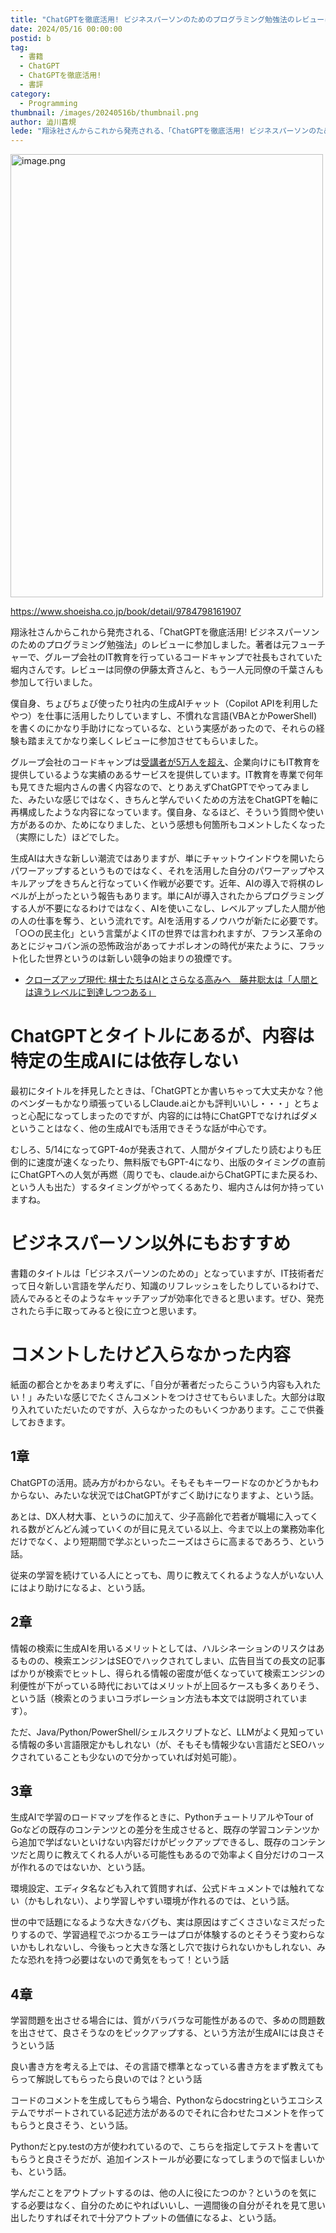 ```yaml
---
title: "ChatGPTを徹底活用! ビジネスパーソンのためのプログラミング勉強法のレビューに参加しました"
date: 2024/05/16 00:00:00
postid: b
tag:
  - 書籍
  - ChatGPT
  - ChatGPTを徹底活用!
  - 書評
category:
  - Programming
thumbnail: /images/20240516b/thumbnail.png
author: 澁川喜規
lede: "翔泳社さんからこれから発売される、「ChatGPTを徹底活用! ビジネスパーソンのためのプログラミング勉強法」のレビューに参加しました。著者は元フューチャーで、グループ会社のIT教育を行っているコードキャンプで社長もされていた堀内さんです。"
---
```

<a href="https://www.shoeisha.co.jp/book/detail/9784798161907">
<img src="/images/20240516b/image.png" alt="image.png" width="500" height="709" loading="lazy">
</a>

https://www.shoeisha.co.jp/book/detail/9784798161907

翔泳社さんからこれから発売される、「ChatGPTを徹底活用! ビジネスパーソンのためのプログラミング勉強法」のレビューに参加しました。著者は元フューチャーで、グループ会社のIT教育を行っているコードキャンプで社長もされていた堀内さんです。レビューは同僚の伊藤太斉さんと、もう一人元同僚の千葉さんも参加して行いました。

僕自身、ちょびちょび使ったり社内の生成AIチャット（Copilot APIを利用したやつ）を仕事に活用したりしていますし、不慣れな言語(VBAとかPowerShell)を書くのにかなり手助けになっているな、という実感があったので、それらの経験も踏まえてかなり楽しくレビューに参加させてもらいました。

グループ会社のコードキャンプは[受講者が5万人を超え](https://codecamp.jp/corporate/press/detail/448)、企業向けにもIT教育を提供しているような実績のあるサービスを提供しています。IT教育を専業で何年も見てきた堀内さんの書く内容なので、とりあえずChatGPTでやってみました、みたいな感じではなく、きちんと学んでいくための方法をChatGPTを軸に再構成したような内容になっています。僕自身、なるほど、そういう質問や使い方があるのか、ためになりました、という感想も何箇所もコメントしたくなった（実際にした）ほどでした。

生成AIは大きな新しい潮流ではありますが、単にチャットウインドウを開いたらパワーアップするというものではなく、それを活用した自分のパワーアップやスキルアップをきちんと行なっていく作戦が必要です。近年、AIの導入で将棋のレベルが上がったという報告もあります。単にAIが導入されたからプログラミングする人が不要になるわけではなく、AIを使いこなし、レベルアップした人間が他の人の仕事を奪う、という流れです。AIを活用するノウハウが新たに必要です。「○○の民主化」という言葉がよくITの世界では言われますが、フランス革命のあとにジャコバン派の恐怖政治があってナポレオンの時代が来たように、フラット化した世界というのは新しい競争の始まりの狼煙です。

* [クローズアップ現代: 棋士たちはAIとさらなる高みへ　藤井聡太は「人間とは違うレベルに到達しつつある」](https://www.nhk.jp/p/gendai/ts/R7Y6NGLJ6G/blog/bl/pkEldmVQ6R/bp/pRNn34yB3R/)

# ChatGPTとタイトルにあるが、内容は特定の生成AIには依存しない

最初にタイトルを拝見したときは、「ChatGPTとか書いちゃって大丈夫かな？他のベンダーもかなり頑張っているしClaude.aiとかも評判いいし・・・」とちょっと心配になってしまったのですが、内容的には特にChatGPTでなければダメということはなく、他の生成AIでも活用できそうな話が中心です。

むしろ、5/14になってGPT-4oが発表されて、人間がタイプしたり読むよりも圧倒的に速度が速くなったり、無料版でもGPT-4になり、出版のタイミングの直前にChatGPTへの人気が再燃（周りでも、claude.aiからChatGPTにまた戻るわ、という人も出た）するタイミングがやってくるあたり、堀内さんは何か持っていますね。

# ビジネスパーソン以外にもおすすめ

書籍のタイトルは「ビジネスパーソンのための」となっていますが、IT技術者だって日々新しい言語を学んだり、知識のリフレッシュをしたりしているわけで、読んでみるとそのようなキャッチアップが効率化できると思います。ぜひ、発売されたら手に取ってみると役に立つと思います。

# コメントしたけど入らなかった内容

紙面の都合とかをあまり考えずに、「自分が著者だったらこういう内容も入れたい！」みたいな感じでたくさんコメントをつけさせてもらいました。大部分は取り入れていただいたのですが、入らなかったのもいくつかあります。ここで供養しておきます。

## 1章

ChatGPTの活用。読み方がわからない。そもそもキーワードなのかどうかもわからない、みたいな状況ではChatGPTがすごく助けになりますよ、という話。

あとは、DX人材大事、というのに加えて、少子高齢化で若者が職場に入ってくれる数がどんどん減っていくのが目に見えている以上、今まで以上の業務効率化だけでなく、より短期間で学ぶといったニーズはさらに高まるであろう、という話。

従来の学習を続けている人にとっても、周りに教えてくれるような人がいない人にはより助けになるよ、という話。

## 2章

情報の検索に生成AIを用いるメリットとしては、ハルシネーションのリスクはあるものの、検索エンジンはSEOでハックされてしまい、広告目当ての長文の記事ばかりが検索でヒットし、得られる情報の密度が低くなっていて検索エンジンの利便性が下がっている時代においてはメリットが上回るケースも多くありそう、という話（検索とのうまいコラボレーション方法も本文では説明されています）。

ただ、Java/Python/PowerShell/シェルスクリプトなど、LLMがよく見知っている情報の多い言語限定かもしれない（が、そもそも情報少ない言語だとSEOハックされていることも少ないので分かっていれば対処可能）。

## 3章

生成AIで学習のロードマップを作るときに、PythonチュートリアルやTour of Goなどの既存のコンテンツとの差分を生成させると、既存の学習コンテンツから追加で学ばないといけない内容だけがピックアップできるし、既存のコンテンツだと周りに教えてくれる人がいる可能性もあるので効率よく自分だけのコースが作れるのではないか、という話。

環境設定、エディタ名なども入れて質問すれば、公式ドキュメントでは触れてない（かもしれない）、より学習しやすい環境が作れるのでは、という話。

世の中で話題になるような大きなバグも、実は原因はすごくささいなミスだったりするので、学習過程でぶつかるエラーはプロが体験するのとそうそう変わらないかもしれないし、今後もっと大きな落とし穴で抜けられないかもしれない、みたな恐れを持つ必要はないので勇気をもって！という話

## 4章

学習問題を出させる場合には、質がバラバラな可能性があるので、多めの問題数を出させて、良さそうなのをピックアップする、という方法が生成AIには良さそうという話

良い書き方を考える上では、その言語で標準となっている書き方をまず教えてもらって解説してもらったら良いのでは？という話

コードのコメントを生成してもらう場合、Pythonならdocstringというエコシステムでサポートされている記述方法があるのでそれに合わせたコメントを作ってもらうと良さそう、という話。

Pythonだとpy.testの方が使われているので、こちらを指定してテストを書いてもらうと良さそうだが、追加インストールが必要になってしまうので悩ましいかも、という話。

学んだことをアウトプットするのは、他の人に役にたつのか？というのを気にする必要はなく、自分のためにやればいいし、一週間後の自分がそれを見て思い出したりすればそれで十分アウトプットの価値になるよ、という話。
